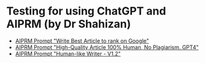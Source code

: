 # Testing for using ChatGPT and AIPRM (by Dr Shahizan)

*  [AIPRM Prompt "Write Best Article to rank on Google"](https://github.com/NiesHW/SLR_chatgpt_aiprm/blob/main/Write_Best_Article_to_rank_on_Google.md)
*  [AIPRM Prompt "High-Quality Article 100% Human, No Plagiarism. GPT4"](https://github.com/NiesHW/SLR_chatgpt_aiprm/blob/main/high_quality_article_100_human_no_plagiarism.md)
*  [AIPRM Prompt "Human-like Writer - V1.2"](https://github.com/NiesHW/SLR_chatgpt_aiprm/blob/main/human_like_writer.md)
